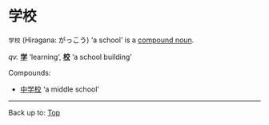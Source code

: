 # 学校

`学校` (Hiragana: がっこう) ‘a school’ is a [compound noun](../../../desc/compound_nouns.md).

*qv.* **[学](gaku.md)** ‘learning’, **[校](../../k/ko/kou.md)** ‘a school building’

Compounds:
- [中学校](../../ch/chu/chuugakkou.md) ‘a middle school’

----

Back up to: [Top](../../../index.md)

